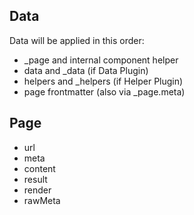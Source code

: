 ## Data

Data will be applied in this order:

- _page and internal component helper
- data and _data (if Data Plugin)
- helpers and _helpers (if Helper Plugin)
- page frontmatter (also via _page.meta)


## Page

- url
- meta
- content
- result
- render
- rawMeta
